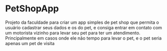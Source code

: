 # PetShopApp
Projeto da faculdade para criar um app simples de pet shop que permita o usuário cadastrar seus dados e os do pet, e consiga entrar em contato com um motorista vizinho para levar seu pet para ter um atendimento. Principalmente em casos onde ele não tempo para levar o pet, e o pet seria apenas um pet de visita
